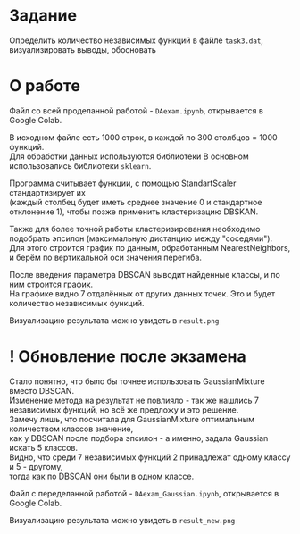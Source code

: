 # Задание
Определить количество независимых функций в файле `task3.dat`, визуализировать выводы, обосновать

# О работе  
Файл со всей проделанной работой - `DAexam.ipynb`, открывается в Google Colab.  

В исходном файле есть 1000 строк, в каждой по 300 столбцов = 1000 функций.  
Для обработки данных используются библиотеки В основном использовались библиотеки `sklearn`.  

Программа считывает функции, с помощью StandartScaler стандартизирует их  
(каждый столбец будет иметь среднее значение 0 и стандартное отклонение 1), чтобы позже применить кластеризацию DBSKAN.  

Также для более точной работы кластеризирования необходимо подобрать эпсилон (максимальную дистанцию между "соседями").  
Для этого строится график по данным, обработанным NearestNeighbors, и берём по вертикальной оси значения перегиба.  

После введения параметра DBSCAN выводит найденные классы, и по ним строится график.  
На графике видно 7 отдалённых от других данных точек. Это и будет количество независимых функций.  

Визуализацию результата можно увидеть в `result.png`   


# ! Обновление после экзамена  

Стало понятно, что было бы точнее использовать GaussianMixture вместо DBSCAN.  
Изменение метода на результат не повлияло - так же нашлись 7 независимых функций, но всё же предложу и это решение.  
Замечу лишь, что посчитала для GaussianMixture оптимальным количеством классов значение,  
как у DBSCAN после подбора эпсилон - а именно, задала Gaussian искать 5 классов.  
Видно, что среди 7 независимых функций 2 принадлежат одному классу и 5 - другому,  
тогда как по DBSCAN они были в одном классе.  

Файл с переделанной работой - `DAexam_Gaussian.ipynb`, открывается в Google Colab.  

Визуализацию результата можно увидеть в `result_new.png`
